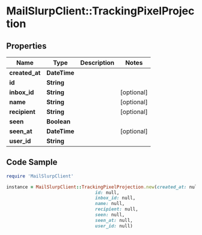# MailSlurpClient::TrackingPixelProjection

## Properties

Name | Type | Description | Notes
------------ | ------------- | ------------- | -------------
**created_at** | **DateTime** |  | 
**id** | **String** |  | 
**inbox_id** | **String** |  | [optional] 
**name** | **String** |  | [optional] 
**recipient** | **String** |  | [optional] 
**seen** | **Boolean** |  | 
**seen_at** | **DateTime** |  | [optional] 
**user_id** | **String** |  | 

## Code Sample

```ruby
require 'MailSlurpClient'

instance = MailSlurpClient::TrackingPixelProjection.new(created_at: null,
                                 id: null,
                                 inbox_id: null,
                                 name: null,
                                 recipient: null,
                                 seen: null,
                                 seen_at: null,
                                 user_id: null)
```



